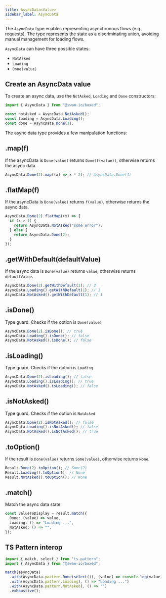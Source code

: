 ```yaml
---
title: AsyncData<Value>
sidebar_label: AsyncData
---
```


The `AsyncData` type enables representing asynchronous flows (e.g. requests). The type represents the state as a discriminating union, avoiding manual management for loading flows.

`AsyncData` can have three possible states:

- `NotAsked`
- `Loading`
- `Done(value)`

## Create an AsyncData value

To create an async data, use the `NotAsked`, `Loading` and `Done` constructors:

```ts
import { AsyncData } from "@swan-io/boxed";

const notAsked = AsyncData.NotAsked();
const loading = AsyncData.Loading();
const done = AsyncData.Done(1);
```

The async data type provides a few manipulation functions:

## .map(f)

If the asyncData is `Done(value)` returns `Done(f(value))`, otherwise returns the async data.

```ts
AsyncData.Done(2).map((x) => x * 2); // AsyncData.Done(4)
```

## .flatMap(f)

If the asyncData is `Done(value)` returns `f(value)`, otherwise returns the async data.

```ts
AsyncData.Done(2).flatMap((x) => {
  if (x > 1) {
    return AsyncData.NotAsked("some error");
  } else {
    return AsyncData.Done(2);
  }
});
```

## .getWithDefault(defaultValue)

If the async data is `Done(value)` returns `value`, otherwise returns `defaultValue`.

```ts
AsyncData.Done(2).getWithDefault(1); // 2
AsyncData.Loading().getWithDefault(1); // 1
AsyncData.NotAsked().getWithDefault(1); // 1
```

## .isDone()

Type guard. Checks if the option is `Done(value)`

```ts
AsyncData.Done(2).isDone(); // true
AsyncData.Loading().isDone(); // false
AsyncData.NotAsked().isDone(); // false
```

## .isLoading()

Type guard. Checks if the option is `Loading`

```ts
AsyncData.Done(2).isLoading(); // false
AsyncData.Loading().isLoading(); // true
AsyncData.NotAsked().isLoading(); // false
```

## .isNotAsked()

Type guard. Checks if the option is `NotAsked`

```ts
AsyncData.Done(2).isNotAsked(); // false
AsyncData.Loading().isNotAsked(); // false
AsyncData.NotAsked().isNotAsked(); // true
```

## .toOption()

If the result is `Done(value)` returns `Some(value)`, otherwise returns `None`.

```ts
Result.Done(2).toOption(); // Some(2)
Result.Loading().toOption(); // None
Result.NotAsked().toOption(); // None
```

## .match()

Match the async data state

```ts
const valueToDisplay = result.match({
  Done: (value) => value,
  Loading: () => "Loading ...",
  NotAsked: () => "",
});
```

## TS Pattern interop

```ts
import { match, select } from "ts-pattern";
import { AsyncData } from "@swan-io/boxed";

match(asyncData)
  .with(AsyncData.pattern.Done(select()), (value) => console.log(value))
  .with(AsyncData.pattern.Loading), () => "Loading ...")
  .with(AsyncData.pattern.NotAsked), () => "")
  .exhaustive();
```
